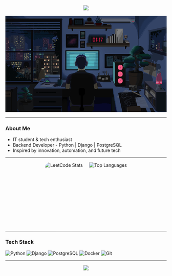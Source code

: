 <div align="center">
  <img src="https://capsule-render.vercel.app/api?type=waving&color=gradient&height=150&section=header&text=Hey,%20I'm%20Zhanibek&fontSize=60"/>
</div>


<p align="center">
  <img src="https://github.com/Zhan1bek/Zhan1bek/blob/main/banner.gif" width="600" height="300" alt="banner"/>
</p>

---

###  About Me

-  IT student & tech enthusiast
-  Backend Developer - Python | Django | PostgreSQL
-  Inspired by innovation, automation, and future tech


---

<div align="center" style="display: flex; justify-content: center; flex-wrap: wrap; gap: 20px;">
  <img src="https://leetcard.jacoblin.cool/Zhan1bek?theme=dark&font=Fira+Code&ext=heatmap" height="200" alt="LeetCode Stats" style="border-radius: 15px; box-shadow: 0 40px 100px rgba(255, 255, 255, 0.1);" />
  <img src="https://github-readme-stats.vercel.app/api/top-langs/?username=Zhan1bek&layout=compact&theme=radical" height="200" alt="Top Languages" /> 
</div>

---


### Tech Stack
<p align="left">
  <img src="https://cdn.jsdelivr.net/gh/devicons/devicon/icons/python/python-original.svg" height="40" alt="Python"/>
  <img src="https://cdn.jsdelivr.net/gh/devicons/devicon/icons/django/django-plain.svg" height="40" alt="Django"/>
  <img src="https://cdn.jsdelivr.net/gh/devicons/devicon/icons/postgresql/postgresql-original.svg" height="40" alt="PostgreSQL"/>
  <img src="https://cdn.jsdelivr.net/gh/devicons/devicon/icons/docker/docker-original.svg" height="40" alt="Docker"/>
  <img src="https://cdn.jsdelivr.net/gh/devicons/devicon/icons/git/git-original.svg" height="40" alt="Git"/>
</p>

---
<p align="center">
  <img src="https://capsule-render.vercel.app/api?type=waving&color=gradient&height=100&section=footer"/>
</p>
